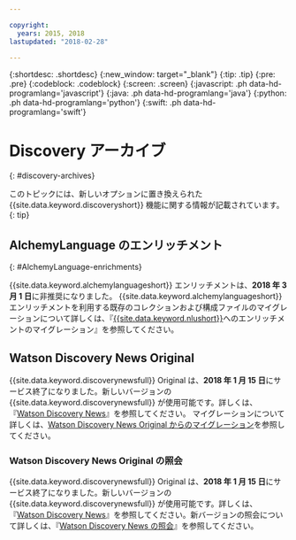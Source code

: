 ```yaml
---

copyright:
  years: 2015, 2018
lastupdated: "2018-02-28"

---
```


{:shortdesc: .shortdesc}
{:new_window: target="_blank"}
{:tip: .tip}
{:pre: .pre}
{:codeblock: .codeblock}
{:screen: .screen}
{:javascript: .ph data-hd-programlang='javascript'}
{:java: .ph data-hd-programlang='java'}
{:python: .ph data-hd-programlang='python'}
{:swift: .ph data-hd-programlang='swift'}

# Discovery アーカイブ
{: #discovery-archives}

このトピックには、新しいオプションに置き換えられた {{site.data.keyword.discoveryshort}} 機能に関する情報が記載されています。
{: tip}

## AlchemyLanguage のエンリッチメント
{: #AlchemyLanguage-enrichments}

{{site.data.keyword.alchemylanguageshort}} エンリッチメントは、**2018 年 3 月 1 日**に非推奨になりました。
{{site.data.keyword.alchemylanguageshort}} エンリッチメントを利用する既存のコレクションおよび構成ファイルのマイグレーションについて詳しくは、『[{{site.data.keyword.nlushort}}](/docs/services/discovery/migrate-nlu.html)へのエンリッチメントのマイグレーション』を参照してください。

## Watson Discovery News Original

{{site.data.keyword.discoverynewsfull}} Original は、**2018 年 1 月 15 日**にサービス終了になりました。新しいバージョンの {{site.data.keyword.discoverynewsfull}} が使用可能です。詳しくは、『[Watson Discovery News](watson-discovery-news.html)』を参照してください。
マイグレーションについて詳しくは、[Watson Discovery News Original からのマイグレーション](/docs/services/discovery/migrate-bwdn.html)を参照してください。

### Watson Discovery News Original の照会

{{site.data.keyword.discoverynewsfull}} Original は、**2018 年 1 月 15 日**にサービス終了になりました。新しいバージョンの {{site.data.keyword.discoverynewsfull}} が使用可能です。詳しくは、『[Watson Discovery News](/docs/services/discovery/watson-discovery-news.html)』を参照してください。新バージョンの照会について詳しくは、『[Watson Discovery News の照会](/docs/services/discovery/using.html#querying-news)』を参照してください。

